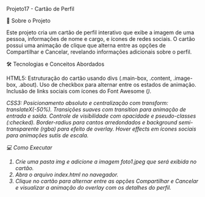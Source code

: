  Projeto17 - Cartão de Perfil 
 
🚀 Sobre o Projeto

Este projeto cria um cartão de perfil interativo que exibe a imagem de uma pessoa, informações de nome e cargo, e ícones de redes sociais. O cartão possui uma animação de clique que alterna entre as opções de Compartilhar e Cancelar, revelando informações adicionais sobre o perfil.

🛠️ Tecnologias e Conceitos Abordados

HTML5:
Estruturação do cartão usando divs (.main-box, .content, .image-box, .about).
Uso de checkbox para alternar entre os estados de animação.
Inclusão de links sociais com ícones do Font Awesome (<i class="fab ...">).

CSS3:
Posicionamento absoluto e centralização com transform: translateX(-50%).
Transições suaves com transition para animação de entrada e saída.
Controle de visibilidade com opacidade e pseudo-classes (:checked).
Border-radius para cantos arredondados e background semi-transparente (rgba) para efeito de overlay.
Hover effects em ícones sociais para animações sutis de escala.

💻 Como Executar

1. Crie uma pasta img e adicione a imagem foto1.jpeg que será exibida no cartão.
2. Abra o arquivo index.html no navegador.
3. Clique no cartão para alternar entre as opções Compartilhar e Cancelar e visualizar a animação do overlay com os detalhes do perfil.
